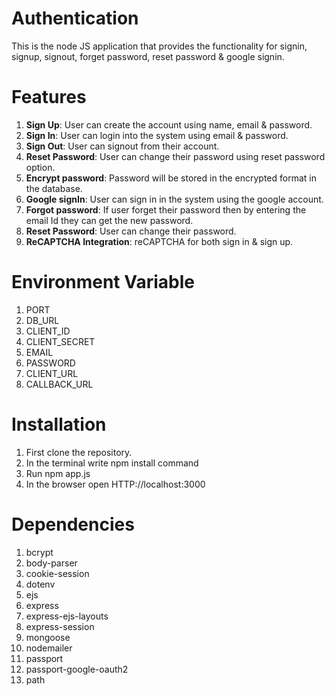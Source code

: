 # Authentication
This is the node JS application that provides the functionality for signin, signup, signout, forget password, reset password & google signin.

# Features
  1.  **Sign Up**: User can create the account using name, email & password.
  2.  **Sign In**: User can login into the system using email & password.
  3.  **Sign Out**: User can signout from their account.
  4.  **Reset Password**: User can change their password using reset password option.
  5.  **Encrypt password**: Password will be stored in the encrypted format in the database.
  6.  **Google signIn**: User can sign in in the system using the google account.
  7.  **Forgot password**: If user forget their password then by entering the email Id they can get the new password.
  8.  **Reset Password**: User can change their password.
  9.  **ReCAPTCHA Integration**: reCAPTCHA for both sign in & sign up.

# Environment Variable
  1. PORT
  2. DB_URL
  3. CLIENT_ID
  4. CLIENT_SECRET
  5. EMAIL
  6. PASSWORD
  7. CLIENT_URL
  8. CALLBACK_URL

# Installation
  1. First clone the repository.
  2. In the terminal write npm install command
  3. Run npm app.js
  4. In the browser open HTTP://localhost:3000

# Dependencies
  1. bcrypt
  2. body-parser
  3. cookie-session
  4. dotenv
  5. ejs
  6. express
  7. express-ejs-layouts
  8. express-session
  9. mongoose
  10. nodemailer
  11. passport
  12. passport-google-oauth2
  13. path

